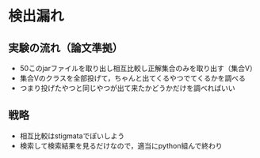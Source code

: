 # 検出漏れ


## 実験の流れ（論文準拠）

- 50このjarファイルを取り出し相互比較し正解集合のみを取り出す（集合V）
- 集合Vのクラスを全部投げて，ちゃんと出てくるやつでてくるかを調べる
- つまり投げたやつと同じやつが出て来たかどうかだけを調べればいい

## 戦略

- 相互比較はstigmataでぽいしよう
- 検索して検索結果を見るだけなので，適当にpython組んで終わり

